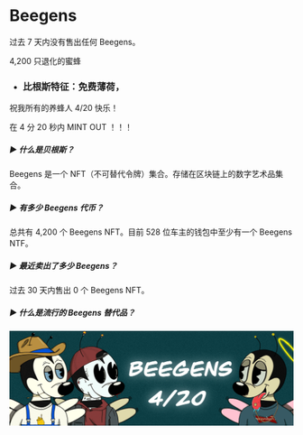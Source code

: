 # Beegens

过去 7 天内没有售出任何 Beegens。

4,200 只退化的蜜蜂

- ### 比根斯特征：免费薄荷，

祝我所有的养蜂人 4/20 快乐！

在 4 分 20 秒内 MINT OUT ！！！

##### ▶ 什么是贝根斯？

Beegens 是一个 NFT（不可替代令牌）集合。存储在区块链上的数字艺术品集合。

##### ▶ 有多少 Beegens 代币？

总共有 4,200 个 Beegens NFT。目前 528 位车主的钱包中至少有一个 Beegens NTF。

##### ▶ 最近卖出了多少 Beegens？

过去 30 天内售出 0 个 Beegens NFT。

##### ▶ 什么是流行的 Beegens 替代品？

![unnamed](unnamed.png)
